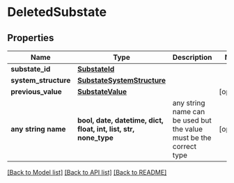 # DeletedSubstate


## Properties
Name | Type | Description | Notes
------------ | ------------- | ------------- | -------------
**substate_id** | [**SubstateId**](SubstateId.md) |  | 
**system_structure** | [**SubstateSystemStructure**](SubstateSystemStructure.md) |  | 
**previous_value** | [**SubstateValue**](SubstateValue.md) |  | [optional] 
**any string name** | **bool, date, datetime, dict, float, int, list, str, none_type** | any string name can be used but the value must be the correct type | [optional]

[[Back to Model list]](../README.md#documentation-for-models) [[Back to API list]](../README.md#documentation-for-api-endpoints) [[Back to README]](../README.md)


